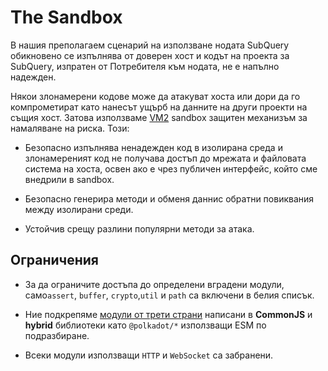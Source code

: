 # The Sandbox

В нашия преполагаем сценарий на използване нодата SubQuery обикновено се изпълнява от доверен хост и кодът на проекта за SubQuery, изпратен от Потребителя към нодата, не е напълно надежден.

Някои злонамерени кодове може да атакуват хоста или дори да го компрометират като нанесът ущърб на данните на други проекти на същия хост. Затова използваме [VM2](https://www.npmjs.com/package/vm2) sandbox защитен механизъм за намаляване на риска. Този:

- Безопасно изпълнява ненадежден код в изолирана среда и злонамереният код не получава достъп до мрежата и файловата система на хоста, освен ако е чрез публичен интерфейс, който сме внедрили в sandbox.

- Безопасно генерира методи и обменя даннис обратни повиквания между изолирани среди.

- Устойчив срещу разлини популярни методи за атака.


## Ограничения

- За да ограничите достъпа до определени вградени модули, само`assert`, `buffer`, `crypto`,`util` и `path` са включени в белия списък.

- Ние подкрепяме [модули от трети страни](../create/mapping.md#third-party-libraries) написани в **CommonJS** и **hybrid** библиотеки като `@polkadot/*` използващи ESM по подразбиране.

- Всеки модули използващи `HTTP` и `WebSocket` са забранени.
